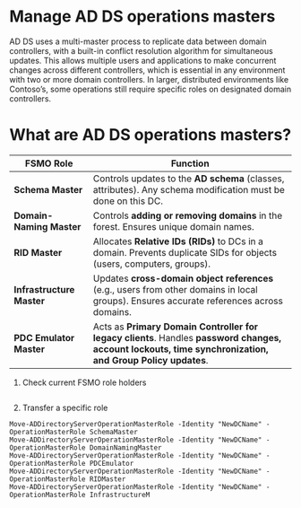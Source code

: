 # Manage AD DS operations masters
AD DS uses a multi-master process to replicate data between domain controllers, with a built-in conflict resolution algorithm for simultaneous updates. This allows multiple users and applications to make concurrent changes across different controllers, which is essential in any environment with two or more domain controllers. In larger, distributed environments like Contoso’s, some operations still require specific roles on designated domain controllers.

# What are AD DS operations masters?

| FSMO Role                 | Function                                                                                                                                                  |
| ------------------------- | --------------------------------------------------------------------------------------------------------------------------------------------------------- |
| **Schema Master**         | Controls updates to the **AD schema** (classes, attributes). Any schema modification must be done on this DC.                                             |
| **Domain-Naming Master**  | Controls **adding or removing domains** in the forest. Ensures unique domain names.                                                                       |
| **RID Master**            | Allocates **Relative IDs (RIDs)** to DCs in a domain. Prevents duplicate SIDs for objects (users, computers, groups).                                     |
| **Infrastructure Master** | Updates **cross-domain object references** (e.g., users from other domains in local groups). Ensures accurate references across domains.                  |
| **PDC Emulator Master**   | Acts as **Primary Domain Controller for legacy clients**. Handles **password changes, account lockouts, time synchronization, and Group Policy updates**. |

1. Check current FSMO role holders
``` netdom query fsmo
```

2. Transfer a specific role
```
Move-ADDirectoryServerOperationMasterRole -Identity "NewDCName" -OperationMasterRole SchemaMaster
Move-ADDirectoryServerOperationMasterRole -Identity "NewDCName" -OperationMasterRole DomainNamingMaster
Move-ADDirectoryServerOperationMasterRole -Identity "NewDCName" -OperationMasterRole PDCEmulator
Move-ADDirectoryServerOperationMasterRole -Identity "NewDCName" -OperationMasterRole RIDMaster
Move-ADDirectoryServerOperationMasterRole -Identity "NewDCName" -OperationMasterRole InfrastructureM
```
